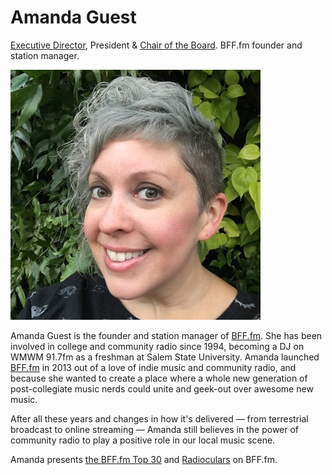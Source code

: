 # Amanda Guest

[Executive Director](../roles/executive-director.md), President & [Chair of the Board](../roles/chair.md). BFF.fm founder and station manager.

![](../../../.gitbook/assets/img_8072.jpg)

Amanda Guest is the founder and station manager of [BFF.fm](http://bff.fm/). She has been involved in college and community radio since 1994, becoming a DJ on WMWM 91.7fm as a freshman at Salem State University. Amanda launched [BFF.fm](http://bff.fm/) in 2013 out of a love of indie music and community radio, and because she wanted to create a place where a whole new generation of post-collegiate music nerds could unite and geek-out over awesome new music.

After all these years and changes in how it's delivered — from terrestrial broadcast to online streaming — Amanda still believes in the power of community radio to play a positive role in our local music scene.

Amanda presents [the BFF.fm Top 30](https://bff.fm/shows/top30) and [Radioculars](https://bff.fm/shows/radioculars) on BFF.fm.

